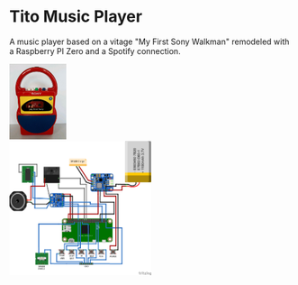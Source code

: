 # Tito Music Player

A music player based on a vitage "My First Sony Walkman" remodeled with a Raspberry PI Zero and a Spotify connection.

<img src="./Images/MyFirstSony_tcm_400.jpg" width="20%">
<br>
<img src="./Wiring/TitoPlayer_bb.png" width="50%">